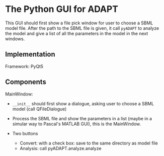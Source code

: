 # The Python GUI for ADAPT

This GUI should first show a file pick window for user to choose a SBML model
file. After the path to the SBML file is given, it call `pyADAPT` to analyze
the model and give a list of all the parameters in the model in the next
windows.

## Implementation

Framework: PyQt5

## Components

MainWindow:

- `__init__` should first show a dialogue, asking user to choose a SBML model
	(call QFileDialogue)
- Process the SBML file and show the parameters in a list (maybe in a simular
	way to Pascal's MATLAB GUI), this is the MainWindow.
- Two buttons

	- Convert: with a check box: save to the same directory as model file
	- Analysis: call pyADAPT.analyze.analyze


